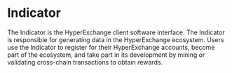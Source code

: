 # Indicator

The Indicator is the HyperExchange client software interface. The Indicator is responsible for generating data in the HyperExchange ecosystem. Users use the Indicator to register for their HyperExchange accounts, become part of the ecosystem, and take part in its development by mining or validating cross-chain transactions to obtain rewards.